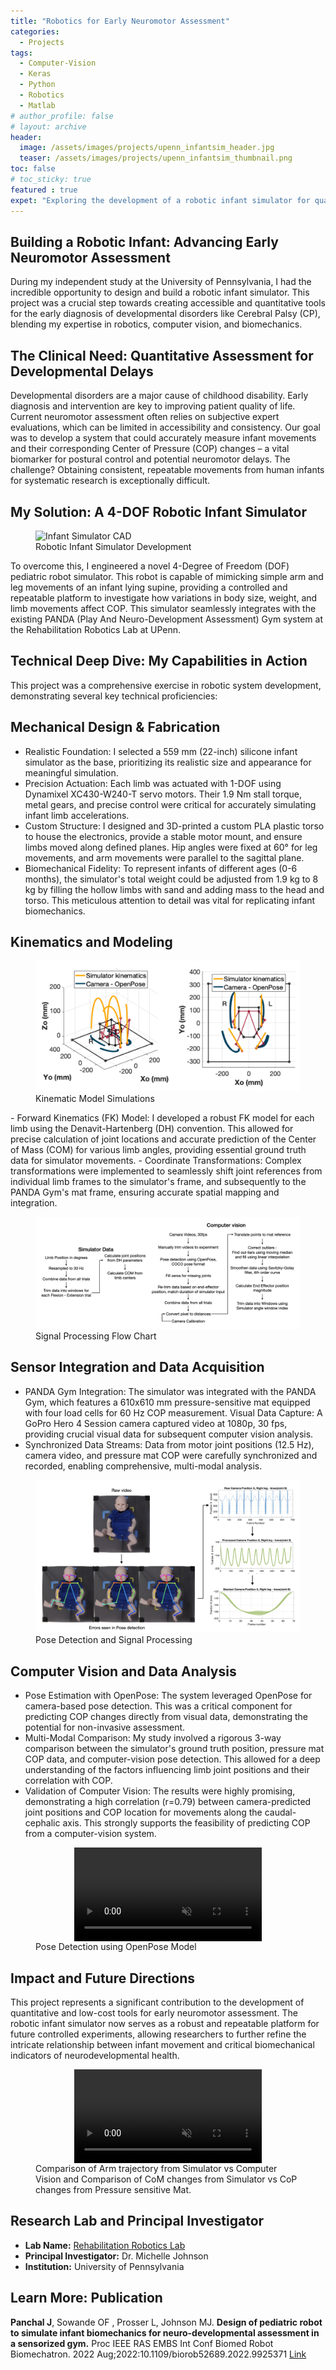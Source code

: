 ```yaml
---
title: "Robotics for Early Neuromotor Assessment"
categories:
  - Projects
tags:
  - Computer-Vision
  - Keras
  - Python
  - Robotics
  - Matlab
# author_profile: false
# layout: archive
header:
  image: /assets/images/projects/upenn_infantsim_header.jpg
  teaser: /assets/images/projects/upenn_infantsim_thumbnail.png
toc: false
# toc_sticky: true
featured : true
expet: "Exploring the development of a robotic infant simulator for quantitative assessment of neuromotor development, integrating mechanical design, kinematics, and computer vision."
---
```


## Building a Robotic Infant: Advancing Early Neuromotor Assessment
During my independent study at the University of Pennsylvania, I had the incredible opportunity to design and build a robotic infant simulator. This project was a crucial step towards creating accessible and quantitative tools for the early diagnosis of developmental disorders like Cerebral Palsy (CP), blending my expertise in robotics, computer vision, and biomechanics.

## The Clinical Need: Quantitative Assessment for Developmental Delays
Developmental disorders are a major cause of childhood disability. Early diagnosis and intervention are key to improving patient quality of life. Current neuromotor assessment often relies on subjective expert evaluations, which can be limited in accessibility and consistency. Our goal was to develop a system that could accurately measure infant movements and their corresponding Center of Pressure (COP) changes – a vital biomarker for postural control and potential neuromotor delays. The challenge? Obtaining consistent, repeatable movements from human infants for systematic research is exceptionally difficult.

## My Solution: A 4-DOF Robotic Infant Simulator
<figure class="m-figure center">
  <img src="/assets/images/projects/upenn_infantsim_cad_dh.png" alt="Infant Simulator CAD" />
  <figcaption>Robotic Infant Simulator Development</figcaption>
</figure>

To overcome this, I engineered a novel 4-Degree of Freedom (DOF) pediatric robot simulator. This robot is capable of mimicking simple arm and leg movements of an infant lying supine, providing a controlled and repeatable platform to investigate how variations in body size, weight, and limb movements affect COP. This simulator seamlessly integrates with the existing PANDA (Play And Neuro-Development Assessment) Gym system at the Rehabilitation Robotics Lab at UPenn.

## Technical Deep Dive: My Capabilities in Action
This project was a comprehensive exercise in robotic system development, demonstrating several key technical proficiencies:

## Mechanical Design & Fabrication
- Realistic Foundation: I selected a 559 mm (22-inch) silicone infant simulator as the base, prioritizing its realistic size and appearance for meaningful simulation.
- Precision Actuation: Each limb was actuated with 1-DOF using Dynamixel XC430-W240-T servo motors. Their 1.9 Nm stall torque, metal gears, and precise control were critical for accurately simulating infant limb accelerations.
- Custom Structure: I designed and 3D-printed a custom PLA plastic torso to house the electronics, provide a stable motor mount, and ensure limbs moved along defined planes. Hip angles were fixed at 60° for leg movements, and arm movements were parallel to the sagittal plane.
- Biomechanical Fidelity: To represent infants of different ages (0-6 months), the simulator's total weight could be adjusted from 1.9 kg to 8 kg by filling the hollow limbs with sand and adding mass to the head and torso. This meticulous attention to detail was vital for replicating infant biomechanics.

## Kinematics and Modeling
<figure class="m-figure center">
  <img src="/assets/images/projects/upenn_infantsim_ee_sweep.jpg" alt="Infant EE Sweep" />
  <figcaption>Kinematic Model Simulations</figcaption>
</figure>
- Forward Kinematics (FK) Model: I developed a robust FK model for each limb using the Denavit-Hartenberg (DH) convention. This allowed for precise calculation of joint locations and accurate prediction of the Center of Mass (COM) for various limb angles, providing essential ground truth data for simulator movements.
- Coordinate Transformations: Complex transformations were implemented to seamlessly shift joint references from individual limb frames to the simulator's frame, and subsequently to the PANDA Gym's mat frame, ensuring accurate spatial mapping and integration.

<figure class="m-figure center">
  <img src="/assets/images/projects/upenn_infantsim_sigpro_chart.jpg" alt="Signal Processing Flow Chart" />
  <figcaption>Signal Processing Flow Chart</figcaption>
</figure>

## Sensor Integration and Data Acquisition
- PANDA Gym Integration: The simulator was integrated with the PANDA Gym, which features a 610x610 mm pressure-sensitive mat equipped with four load cells for 60 Hz COP measurement.
Visual Data Capture: A GoPro Hero 4 Session camera captured video at 1080p, 30 fps, providing crucial visual data for subsequent computer vision analysis.
- Synchronized Data Streams: Data from motor joint positions (12.5 Hz), camera video, and pressure mat COP were carefully synchronized and recorded, enabling comprehensive, multi-modal analysis.

<figure class="m-figure center">
  <img src="/assets/images/projects/upenn_infantsim_cam_sigpro_all.png" alt="Signal Processing Flow Chart" />
  <figcaption>Pose Detection and Signal Processing</figcaption>
</figure>


## Computer Vision and Data Analysis
- Pose Estimation with OpenPose: The system leveraged OpenPose for camera-based pose detection. This was a critical component for predicting COP changes directly from visual data, demonstrating the potential for non-invasive assessment.
- Multi-Modal Comparison: My study involved a rigorous 3-way comparison between the simulator's ground truth position, pressure mat COP data, and computer-vision pose detection. This allowed for a deep understanding of the factors influencing limb joint positions and their correlation with COP.
- Validation of Computer Vision: The results were highly promising, demonstrating a high correlation (r=0.79) between camera-predicted joint positions and COP location for movements along the caudal-cephalic axis. This strongly supports the feasibility of predicting COP from a computer-vision system.
<figure class="m-figure center">
  <video controls autoplay loop muted style="max-width: 100%; height: auto; display: block; margin: 0 auto;">
    <source src="/assets/videos/infantsim_openpose.mp4" type="video/mp4">
    Your browser does not support the video tag.
  </video>
  <figcaption>Pose Detection using OpenPose Model</figcaption>
</figure>


## Impact and Future Directions
This project represents a significant contribution to the development of quantitative and low-cost tools for early neuromotor assessment. The robotic infant simulator now serves as a robust and repeatable platform for future controlled experiments, allowing researchers to further refine the intricate relationship between infant movement and critical biomechanical indicators of neurodevelopmental health.

<figure class="m-figure center">
  <video controls autoplay loop muted style="max-width: 100%; height: auto; display: block; margin: 0 auto;">
    <source src="/assets/videos/infantsim_rhanimation.mp4" type="video/mp4">
    Your browser does not support the video tag.
  </video>
  <figcaption>Comparison of Arm trajectory from Simulator vs Computer Vision and Comparison of CoM changes from Simulator vs CoP changes from Pressure sensitive Mat.</figcaption>
</figure>

## Research Lab and Principal Investigator

- **Lab Name:** <a href="https://www.med.upenn.edu/rehabilitation-robotics-lab/">Rehabilitation Robotics Lab</a>
- **Principal Investigator:** Dr. Michelle Johnson
- **Institution:** University of Pennsylvania

## Learn More: Publication

<b>Panchal J</b>, Sowande OF , Prosser L, Johnson MJ. <b>Design of pediatric robot to simulate infant biomechanics for neuro-developmental assessment in a sensorized gym.</b> Proc IEEE RAS EMBS Int Conf Biomed Robot Biomechatron. 2022 Aug;2022:10.1109/biorob52689.2022.9925371 <a href="https://pubmed.ncbi.nlm.nih.gov/37041966/">Link</a>